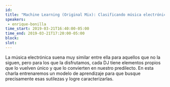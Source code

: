 ```yaml
---
id: 
title: "Machine Learning (Original Mix): Clasificando música electrónica"
speakers:
 - enrique-bonilla
time_start: 2019-03-21T16:40:00-05:00
time_end: 2019-03-21T17:20:00-05:00
block: 
slot: 
---
```


La música electrónica suena muy similar entre ella para aquellos que no la siguen, pero para los que la disfrutamos, cada DJ tiene elementos propios que lo vuelven único y que lo convierten en nuestro predilecto. En esta charla entrenaremos un modelo de aprendizaje para que busque precisamente esas sutilezas y logre caracterizarlas.